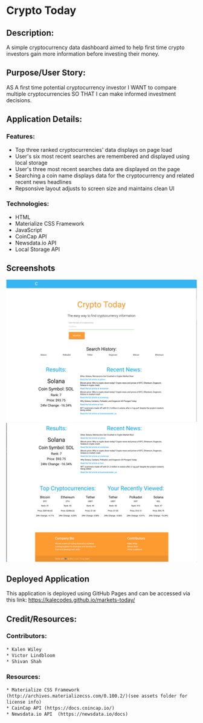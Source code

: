
# Crypto Today

## Description:

A simple cryptocurrency data dashboard aimed to help first time crypto investors gain more information before investing their money.

## Purpose/User Story:

AS A first time potential cryptocurrency investor
I WANT to compare multiple cryptocurrencies
SO THAT I can make informed investment decisions. 

## Application Details:

### Features:

* Top three ranked cryptocurrencies' data displays on page load
* User's six most recent searches are remembered and displayed using local storage
* User's three most recent searches data are displayed on the page
* Searching a coin name displays data for the cryptocurrency and related recent news headlines
* Repsonsive layout adjusts to screen size and maintains clean UI

### Technologies:

* HTML
* Materialize CSS Framework
* JavaScript
* CoinCap API
* Newsdata.io API
* Local Storage API

## Screenshots

![](./assets/images/ct-ss-1.png)
![](./assets/images/ct-ss-2.png)

## Deployed Application

This application is deployed using GitHub Pages and can be accessed via this link: https://kalecodes.github.io/markets-today/ 

## Credit/Resources:
### Contributors: 
    * Kalen Wiley
    * Victor Lindbloom
    * Shivan Shah

### Resources: 
    * Materialize CSS Framework (http://archives.materializecss.com/0.100.2/)(see assets folder for license info)
    * CainCap API (https://docs.coincap.io/)
    * Newsdata.io API  (https://newsdata.io/docs)

